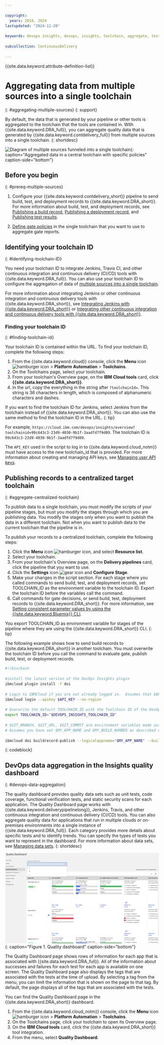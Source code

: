 ```yaml
---

copyright:
  years: 2019, 2024
lastupdated: "2024-11-20"

keywords: devops insights, devops, insights, toolchain, aggregate, test, tests, gate, gate failing, app

subcollection: ContinuousDelivery

---
```


{{site.data.keyword.attribute-definition-list}}

# Aggregating data from multiple sources into a single toolchain
{: #aggregating-multiple-sources}
{: support}

By default, the data that is generated by your pipeline or other tools is aggregated to the toolchain that the tools are contained in. With {{site.data.keyword.DRA_full}}, you can aggregate quality data that is generated by {{site.data.keyword.contdelivery_full}} from multiple sources into a single toolchain.
{: shortdesc}

![Diagram of multiple sources funneled into a single toolchain](images/toolchain_diagram_fed_data.png "Multiple sources into one toolchain"){: caption="Aggregated data in a central toolchain with specific policies" caption-side="bottom"}


## Before you begin
{: #prereq-multiple-sources}

1. Configure your {{site.data.keyword.contdelivery_short}} pipeline to send build, test, and deployment records to {{site.data.keyword.DRA_short}}. For more information about build, test, and deployment records, see  [Publishing a build record](/docs/ContinuousDelivery?topic=ContinuousDelivery-publish-build-cli), [Publishing a deployment record](/docs/ContinuousDelivery?topic=ContinuousDelivery-publish-deploy-cli), and [Publishing test results](/docs/ContinuousDelivery?topic=ContinuousDelivery-publish-test-cli).

1. [Define gate policies](/docs/ContinuousDelivery?topic=ContinuousDelivery-defining-policies-rules) in the single toolchain that you want to use to aggregate gate reports.


## Identifying your toolchain ID
{: #identifying-toolchain-ID}

You need your toolchain ID to integrate Jenkins, Travis CI, and other continuous integration and continuous delivery (CI/CD) tools with {{site.data.keyword.DRA_full}}. You can also use your toolchain ID to configure the aggregation of data of [multiple sources into a single toolchain](/docs/ContinuousDelivery?topic=ContinuousDelivery-aggregating-multiple-sources).

For more information about integrating Jenkins or other continuous integration and continuous delivery tools with {{site.data.keyword.DRA_short}}, see [Integrating Jenkins with {{site.data.keyword.DRA_short}}](/docs/ContinuousDelivery?topic=ContinuousDelivery-publish-build-jenkins) or [Integrating other continuous integration and continuous delivery tools with {{site.data.keyword.DRA_short}}](/docs/ContinuousDelivery?topic=ContinuousDelivery-setting-values-cicd).

### Finding your toolchain ID
{: #finding-toolchain-id}

Your toolchain ID is contained within the URL. To find your toolchain ID, complete the following steps:

1. From the {{site.data.keyword.cloud}} console, click the **Menu** icon ![hamburger icon](images/icon_hamburger.svg) > **Platform Automation** > **Toolchains**.
2. On the Toolchains page, select your toolchain.
3. From your toolchain's Overview page, on the **IBM Cloud tools** card, click **{{site.data.keyword.DRA_short}}**.
4. In the url, copy the everything in the string after `?toolchainId=`. This string is 36 characters in length, which is composed of alphanumeric characters and dashes.

If you want to find the toolchain ID for Jenkins, select Jenkins from the toolchain instead of {{site.data.keyword.DRA_short}}. You can also use the same method to find the toolchain ID in the URL.
{: tip}

For example, `https://cloud.ibm.com/devops/insights/overview?toolchainid=99c643c3-23d9-4030-9b1f-3aadfd7f9d09`. The toolchain ID is `99c643c3-23d9-4030-9b1f-3aadfd7f9d09`.

The `API_KEY` used in the script to log in to {{site.data.keyword.cloud_notm}} must have access to the new toolchain_id that is provided. For more information about creating and managing API keys, see [Managing user API keys](/docs/account?topic=account-userapikey).


## Publishing records to a centralized target toolchain
{: #aggregate-centralized-toolchain}

To publish data to a single toolchain, you must modify the scripts of your pipeline stages, but must you modify the stages through which you are publishing data. You modify the stages only when you want to publish the data in a different toolchain. Not when you want to publish data to the current toolchain that the pipeline is in.

To publish your records to a centralized toolchain, complete the following steps:

1. Click the **Menu** icon ![hamburger icon](images/icon_hamburger.svg), and select **Resource list**.
2. Select your toolchain.
3. From your toolchain's Overview page, on the **Delivery pipelines** card, click the pipeline that you want to use.
4. Click the **Settings** icon ![gear icon](images/settings.svg) and **Configure Stage**.
5. Make your changes in the script section. For each stage where you called commands to send build, test, and deployment records, set TOOLCHAIN_ID as the environment variable to the toolchain ID. Export the toolchain ID before the variables call the command.
6. Call commands for gate decisions, or send build, test, deployment records to {{site.data.keyword.DRA_short}}. For more information, see [Setting consistent parameter values by using the {{site.data.keyword.Bluemix}} CLI](/docs/ContinuousDelivery?topic=ContinuousDelivery-setting-values-cli).

You export TOOLCHAIN_ID as environment variable for stages of the pipeline where they are using the {{site.data.keyword.DRA_short}} CLI.
{: tip}

The following example shows how to send build records to {{site.data.keyword.DRA_short}} in another toolchain. You must overwrite the toolchain ID before you call the command to evaluate gate, publish build, test, or deployment records.

```bash
#!/bin/bash

#install the latest version of the DevOps Insights plugin
ibmcloud plugin install -f doi

# Login to IBMCloud if you are not already logged in.  Assumes that $API_KEY environment variable has been set as a secured property in environment variable
ibmcloud login --apikey $API_KEY --no-region

# Overwrite the default TOOLCHAIN_ID with the Toolchain ID of the DevOps Insights instance you would like to send data to
export TOOLCHAIN_ID="$DEVOPS_INSIGHTS_TOOLCHAIN_ID"

# $GIT_BRANCH, $GIT_URL, $GIT_COMMIT are environment variables made available by the Continuous Delivery pipeline
# Assumes you have set $MY_APP_NAME and $MY_BUILD_NUMBER as described earlier

ibmcloud doi buildrecord-publish --logicalappname="$MY_APP_NAME" --buildnumber="$MY_BUILD_NUMBER" --branch $GIT_BRANCH --repositoryurl $GIT_URL --commitid $GIT_COMMIT --status pass
```
{: codeblock}

## DevOps data aggregation in the Insights quality dashboard
{: #devops-data-aggregation}

The quality dashboard provides quality data sets such as unit tests, code coverage, functional verification tests, and static security scans for each application. The Quality Dashboard page works with {{site.data.keyword.deliverypipelinelong}}, Jenkins, Travis, and other continuous integration and continuous delivery (CI/CD) tools. You can also aggregate quality data for applications that run in multiple clouds or on-premises environments into a single instance of {{site.data.keyword.DRA_full}}. Each category provides more details about specific tests and to identify trends. You can specify the types of tests you want to represent in the dashboard. For more information about data sets, see [Managing data sets](/docs/ContinuousDelivery?topic=ContinuousDelivery-adding-data-sets).
{: shortdesc}

![Deployment Risk Quality dashboard](images/DRA_quality_dashboard.png){: caption="Figure 1. Quality dashboard" caption-side="bottom"}

The Quality Dashboard page shows rows of information for each app that is associated with {{site.data.keyword.DRA_full}}. All of the information about successes and failures for each test for each app is available on one screen. The Quality Dashboard page also displays the tags that are associated with the tests at the time of upload. By selecting a tag from the menu, you can limit the information that is shown on the page to that tag. By default, the page displays all of the tags that are associated with the tests.

You can find the Quality Dashboard page in the {{site.data.keyword.DRA_short}} dashboard.

1. From the {{site.data.keyword.cloud_notm}} console, click the **Menu** icon ![hamburger icon](images/icon_hamburger.svg) > **Platform Automation** > **Toolchains**.
1. On the Toolchains page, click your toolchain to open its Overview page.
1. On the **IBM Cloud tools** card, click the {{site.data.keyword.DRA_short}} tool integration.
1. From the menu, select **Quality Dashboard**.
